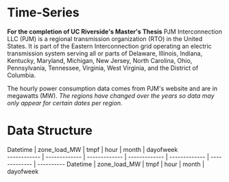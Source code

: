 # Time-Series
**For the completion of UC Riverside's Master's Thesis**
PJM Interconnection LLC (PJM) is a regional transmission organization (RTO) in the United States. It is part of the Eastern Interconnection grid operating an electric transmission system serving all or parts of Delaware, Illinois, Indiana, Kentucky, Maryland, Michigan, New Jersey, North Carolina, Ohio, Pennsylvania, Tennessee, Virginia, West Virginia, and the District of Columbia.

The hourly power consumption data comes from PJM's website and are in megawatts (MW).
*The regions have changed over the years so data may only appear for certain dates per region.*
# Data Structure

Datetime | zone_load_MW | tmpf | hour | month | dayofweek  
------------ | ------------- | ------------- | ------------- | ------------- | ------------- | ---------- 
Datetime | zone_load_MW | tmpf | hour | month | dayofweek 


